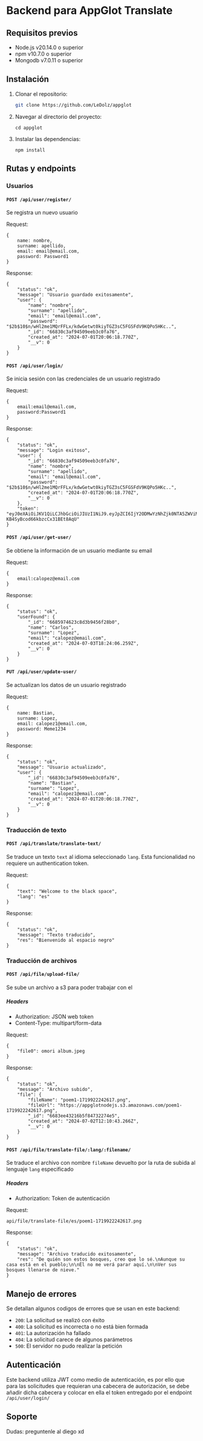 # Backend para AppGlot Translate

## Requisitos previos

-   Node.js v20.14.0 o superior
-   npm v10.7.0 o superior
-   Mongodb v7.0.11 o superior

## Instalación

1. Clonar el repositorio:
    ```bash
    git clone https://github.com/LeDolz/appglot
    ```
2. Navegar al directorio del proyecto:
    ```
    cd appglot
    ```
3. Instalar las dependencias:
    ```
    npm install
    ```

## Rutas y endpoints

### Usuarios

#### `POST /api/user/register/`

Se registra un nuevo usuario

Request:

```
{
    name: nombre,
    surname: apellido,
    email: email@email.com,
    password: Password1
}
```

Response:

```
{
    "status": "ok",
    "message": "Usuario guardado exitosamente",
    "user": {
        "name": "nombre",
        "surname": "apellido",
        "email": "email@email.com",
        "password": "$2b$10$n/wHl2me1MQrFFLx/kdwGetwt0kiyTGZ3sC5FGSFdV9KQPo5HKc..",
        "_id": "66830c3af94509eeb3c0fa76",
        "created_at": "2024-07-01T20:06:18.770Z",
        "__v": 0
    }
}
```

#### `POST /api/user/login/`

Se inicia sesión con las credenciales de un usuario registrado

Request:

```
{
    email:email@email.com,
    password:Password1
}
```

Response:

```
{
    "status": "ok",
    "message": "Login exitoso",
    "user": {
        "_id": "66830c3af94509eeb3c0fa76",
        "name": "nombre",
        "surname": "apellido",
        "email": "email@email.com",
        "password": "$2b$10$n/wHl2me1MQrFFLx/kdwGetwt0kiyTGZ3sC5FGSFdV9KQPo5HKc..",
        "created_at": "2024-07-01T20:06:18.770Z",
        "__v": 0
    },
    "token": "eyJ0eXAiOiJKV1QiLCJhbGciOiJIUzI1NiJ9.eyJpZCI6IjY2ODMwYzNhZjk0NTA5ZWViM2MwZmE3NiIsIm5hbWUiOiJub21icmUiLCJzdXJuYW1lIjoiYXBlbGxpZG8iLCJlbWFpbCI6ImVtYWlsQGVtYWlsLmNvbSIsImlhdCI6MTcxOTg2NDU0NywiZXhwIjoxNzM1NzU4NTQ3fQ.s5uGm1Q3aW_c7fwz-KB4SyBcod66kbzcCx31BEt8AqU"
}
```

#### `POST /api/user/get-user/`

Se obtiene la información de un usuario mediante su email

Request:

```
{
    email:calopez@email.com
}
```

Response:

```
{
    "status": "ok",
    "userFound": {
        "_id": "6685974623c8d3b9456f28b0",
        "name": "Carlos",
        "surname": "Lopez",
        "email": "calopez@email.com",
        "created_at": "2024-07-03T18:24:06.259Z",
        "__v": 0
    }
}
```

#### `PUT /api/user/update-user/`

Se actualizan los datos de un usuario registrado

Request:

```
{
    name: Bastian,
    surname: Lopez,
    email: calopez1@email.com,
    password: Meme1234
}
```

Response:

```
{
    "status": "ok",
    "message": "Usuario actualizado",
    "user": {
        "_id": "66830c3af94509eeb3c0fa76",
        "name": "Bastian",
        "surname": "Lopez",
        "email": "calopez1@email.com",
        "created_at": "2024-07-01T20:06:18.770Z",
        "__v": 0
    }
}
```

### Traducción de texto

#### `POST /api/translate/translate-text/`

Se traduce un texto `text` al idioma seleccionado `lang`. Esta funcionalidad no requiere un authentication token.

Request:

```
{
    "text": "Welcome to the black space",
    "lang": "es"
}
```

Response:

```
{
    "status": "ok",
    "message": "Texto traducido",
    "res": "Bienvenido al espacio negro"
}
```

### Traducción de archivos

#### `POST /api/file/upload-file/`

Se sube un archivo a s3 para poder trabajar con el

##### Headers

-   Authorization: JSON web token
-   Content-Type: multipart/form-data

Request:

```
{
    "file0": omori album.jpeg
}
```

Response:

```
{
    "status": "ok",
    "message": "Archivo subido",
    "file": {
        "fileName": "poem1-1719922242617.png",
        "fileUrl": "https://appglotnodejs.s3.amazonaws.com/poem1-1719922242617.png",
        "_id": "6683ee43216b5f84732274e5",
        "created_at": "2024-07-02T12:10:43.266Z",
        "__v": 0
    }
}
```

#### `POST /api/file/translate-file/:lang/:filename/`

Se traduce el archivo con nombre `fileName` devuelto por la ruta de subida al lenguaje `lang` especificado

##### Headers

-   Authorization: Token de autenticación

Request:

```
api/file/translate-file/es/poem1-1719922242617.png
```

Response:

```
{
    "status": "ok",
    "message": "Archivo traducido exitosamente",
    "res": "De quién son estos bosques, creo que lo sé.\nAunque su casa está en el pueblo;\n\nÉl no me verá parar aquí.\n\nVer sus bosques llenarse de nieve."
}
```

## Manejo de errores

Se detallan algunos codigos de errores que se usan en este backend:

-   `200`: La solicitud se realizó con éxito
-   `400`: La solicitud es incorrecta o no está bien formada
-   `401`: La autorización ha fallado
-   `404`: La solicitud carece de algunos parámetros
-   `500`: El servidor no pudo realizar la petición

## Autenticación

Este backend utiliza JWT como medio de autenticación, es por ello que para las solicitudes que requieran una cabecera de autorización, se debe añadir dicha cabecera y colocar en ella el token entregado por el endpoint `/api/user/login/`

## Soporte

Dudas: preguntenle al diego xd
